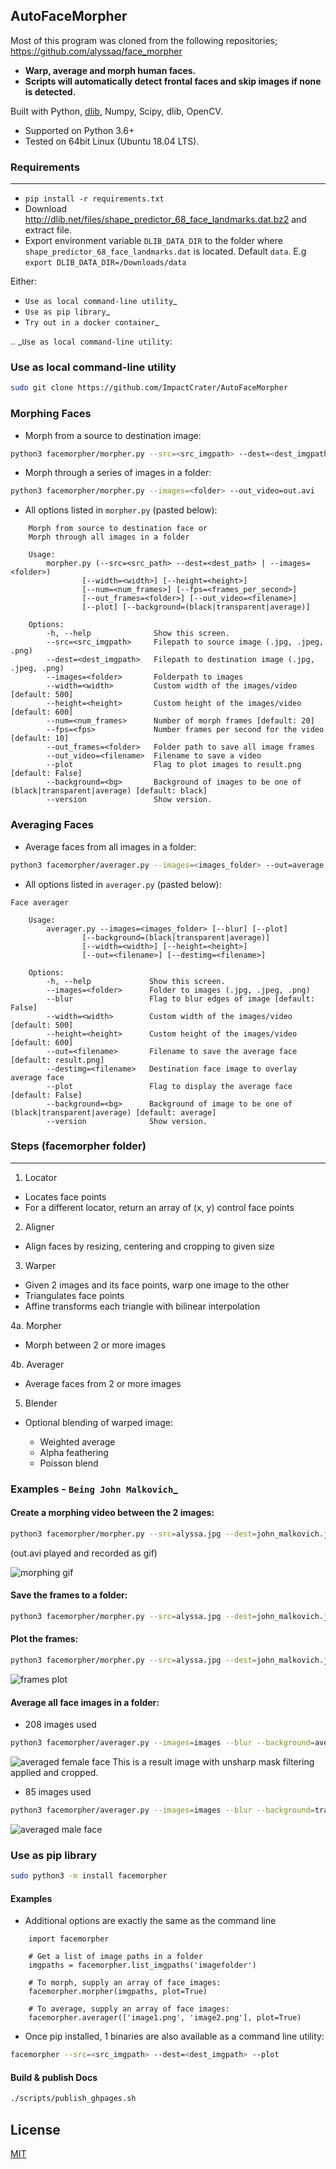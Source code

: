 ## AutoFaceMorpher

Most of this program was cloned from the following repositories;
https://github.com/alyssaq/face_morpher
- **Warp, average and morph human faces.**
- **Scripts will automatically detect frontal faces and skip images if none is detected.**

Built with Python, [dlib][], Numpy, Scipy, dlib, OpenCV.

- Supported on Python 3.6+
- Tested on 64bit Linux (Ubuntu 18.04 LTS).

### Requirements
--------------
-  ``pip install -r requirements.txt``
- Download http://dlib.net/files/shape_predictor_68_face_landmarks.dat.bz2 and extract file.
- Export environment variable ``DLIB_DATA_DIR`` to the folder where ``shape_predictor_68_face_landmarks.dat`` is located. Default ``data``. E.g ``export DLIB_DATA_DIR=/Downloads/data``

Either:

-  `Use as local command-line utility`_
-  `Use as pip library`_
-  `Try out in a docker container`_

.. _`Use as local command-line utility`:

### Use as local command-line utility
```bash
sudo git clone https://github.com/ImpactCrater/AutoFaceMorpher
```

### Morphing Faces

- Morph from a source to destination image:
```bash
python3 facemorpher/morpher.py --src=<src_imgpath> --dest=<dest_imgpath> --plot
```

- Morph through a series of images in a folder:
```bash
python3 facemorpher/morpher.py --images=<folder> --out_video=out.avi
```

- All options listed in ``morpher.py`` (pasted below):
```
    Morph from source to destination face or
    Morph through all images in a folder

    Usage:
        morpher.py (--src=<src_path> --dest=<dest_path> | --images=<folder>)
                [--width=<width>] [--height=<height>]
                [--num=<num_frames>] [--fps=<frames_per_second>]
                [--out_frames=<folder>] [--out_video=<filename>]
                [--plot] [--background=(black|transparent|average)]

    Options:
        -h, --help              Show this screen.
        --src=<src_imgpath>     Filepath to source image (.jpg, .jpeg, .png)
        --dest=<dest_imgpath>   Filepath to destination image (.jpg, .jpeg, .png)
        --images=<folder>       Folderpath to images
        --width=<width>         Custom width of the images/video [default: 500]
        --height=<height>       Custom height of the images/video [default: 600]
        --num=<num_frames>      Number of morph frames [default: 20]
        --fps=<fps>             Number frames per second for the video [default: 10]
        --out_frames=<folder>   Folder path to save all image frames
        --out_video=<filename>  Filename to save a video
        --plot                  Flag to plot images to result.png [default: False]
        --background=<bg>       Background of images to be one of (black|transparent|average) [default: black]
        --version               Show version.
```

### Averaging Faces

- Average faces from all images in a folder:
```bash
python3 facemorpher/averager.py --images=<images_folder> --out=average.png
```

- All options listed in ``averager.py`` (pasted below):
```
Face averager

    Usage:
        averager.py --images=<images_folder> [--blur] [--plot]
                [--background=(black|transparent|average)]
                [--width=<width>] [--height=<height>]
                [--out=<filename>] [--destimg=<filename>]

    Options:
        -h, --help             Show this screen.
        --images=<folder>      Folder to images (.jpg, .jpeg, .png)
        --blur                 Flag to blur edges of image [default: False]
        --width=<width>        Custom width of the images/video [default: 500]
        --height=<height>      Custom height of the images/video [default: 600]
        --out=<filename>       Filename to save the average face [default: result.png]
        --destimg=<filename>   Destination face image to overlay average face
        --plot                 Flag to display the average face [default: False]
        --background=<bg>      Background of image to be one of (black|transparent|average) [default: average]
        --version              Show version.
```

### Steps (facemorpher folder)
--------------------------

1. Locator

-  Locates face points
-  For a different locator, return an array of (x, y) control face points

2. Aligner

-  Align faces by resizing, centering and cropping to given size

3. Warper

-  Given 2 images and its face points, warp one image to the other
-  Triangulates face points
-  Affine transforms each triangle with bilinear interpolation

4a. Morpher

-  Morph between 2 or more images

4b. Averager

-  Average faces from 2 or more images

5. Blender

- Optional blending of warped image:

    - Weighted average
    - Alpha feathering
    - Poisson blend

### Examples - `Being John Malkovich`_

#### Create a morphing video between the 2 images:
```bash
python3 facemorpher/morpher.py --src=alyssa.jpg --dest=john_malkovich.jpg --out_video=out.avi
```

(out.avi played and recorded as gif)

![morphing gif](https://raw.githubusercontent.com/ImpactCrater/AutoFaceMorpher/dlib/examples/being_john_malvokich.gif)

#### Save the frames to a folder:
```bash
python3 facemorpher/morpher.py --src=alyssa.jpg --dest=john_malkovich.jpg --out_frames=out_folder --num=30
```

#### Plot the frames:
```bash
python3 facemorpher/morpher.py --src=alyssa.jpg --dest=john_malkovich.jpg --num=12 --plot
```
![frames plot](https://raw.githubusercontent.com/ImpactCrater/AutoFaceMorpher/dlib/examples/plot.png)

#### Average all face images in a folder:

- 208 images used
```bash
python3 facemorpher/averager.py --images=images --blur --background=average --width=1200 --height=1200
```

![averaged female face](https://raw.githubusercontent.com/ImpactCrater/AutoFaceMorpher/dlib/examples/result-adjusted.png)
   This is a result image with unsharp mask filtering applied and cropped.
   
- 85 images used
```bash
python3 facemorpher/averager.py --images=images --blur --background=transparent --width=220 --height=250
```

![averaged male face](https://raw.githubusercontent.com/ImpactCrater/AutoFaceMorpher/dlib/examples/average_faces.png)

### Use as pip library
```bash
sudo python3 -m install facemorpher
```

#### Examples

- Additional options are exactly the same as the command line
```
    import facemorpher

    # Get a list of image paths in a folder
    imgpaths = facemorpher.list_imgpaths('imagefolder')

    # To morph, supply an array of face images:
    facemorpher.morpher(imgpaths, plot=True)

    # To average, supply an array of face images:
    facemorpher.averager(['image1.png', 'image2.png'], plot=True)
```

- Once pip installed, 1 binaries are also available as a command line utility:
```bash
facemorpher --src=<src_imgpath> --dest=<dest_imgpath> --plot
```

#### Build & publish Docs
```bash
./scripts/publish_ghpages.sh
```

License
-------
[MIT][]

[MIT]:http://alyssaq.github.io/mit-license
[OpenCV]:http://opencv.org
[Homebrew]:https://brew.sh
[source]:https://github.com/opencv/opencv
[dlib]:http://dlib.net
